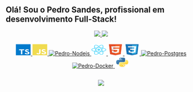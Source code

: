 ## Olá! Sou o Pedro Sandes, profissional em desenvolvimento Full-Stack!

<div align="center" display="flex" flex-direction="column">
  <a href="https://github.com/Mrdiskman">
  <img height="180em" src="https://github-readme-stats.vercel.app/api?username=Mrdiskman&show_icons=true&theme=tokyonight&include_all_commits=true&count_private=true"/>
  <img height="180em" src="https://github-readme-stats.vercel.app/api/top-langs/?username=Mrdiskman&layout=compact&langs_count=7&theme=tokyonight"/>
</div>
<div align="center"><br>
  <img alt="Pedro-Ts" height="30" width="40" src="https://raw.githubusercontent.com/devicons/devicon/master/icons/typescript/typescript-plain.svg">
  <img alt="Pedro-Js" height="30" width="40" src="https://raw.githubusercontent.com/devicons/devicon/master/icons/javascript/javascript-plain.svg">
  <img alt="Pedro-Nodejs" height="30" width="40" src="https://cdn.jsdelivr.net/gh/devicons/devicon/icons/nodejs/nodejs-original.svg" />
  <img alt="Pedro-React" height="30" width="40" src="https://raw.githubusercontent.com/devicons/devicon/master/icons/react/react-original.svg">
  <img alt="Pedro-HTML" height="30" width="40" src="https://raw.githubusercontent.com/devicons/devicon/master/icons/html5/html5-original.svg">
  <img alt="Pedro-CSS" height="30" width="40" src="https://raw.githubusercontent.com/devicons/devicon/master/icons/css3/css3-original.svg">
  <img alt="Pedro-Postgres" height="30" width="40" src="https://cdn.jsdelivr.net/gh/devicons/devicon/icons/postgresql/postgresql-original.svg" />
  <img alt="Pedro-Docker" height="30" width="40" src="https://cdn.jsdelivr.net/gh/devicons/devicon/icons/docker/docker-original-wordmark.svg">
  <img alt="Pedro-Python" height="30" width="40" src="https://raw.githubusercontent.com/devicons/devicon/master/icons/python/python-original.svg">
</div>
  
  ##
  
<div align="center">
  <a href="https://www.linkedin.com/in/pedro-henrique-lima-sandes/" target="_blank"><img src="https://img.shields.io/badge/-LinkedIn-%230077B5?style=for-the-badge&logo=linkedin&logoColor=white" target="_blank"></a>
</div>
